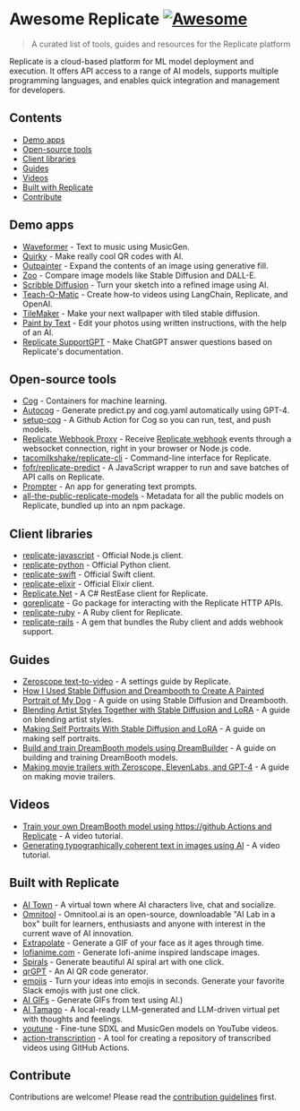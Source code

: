 # Awesome Replicate [![Awesome](https://awesome.re/badge.svg)](https://awesome.re)

> A curated list of tools, guides and resources for the Replicate platform

Replicate is a cloud-based platform for ML model deployment and execution. It offers API access to a range of AI models, supports multiple programming languages, and enables quick integration and management for developers.

## Contents

- [Demo apps](#demo-apps)
- [Open-source tools](#open-source-tools)
- [Client libraries](#client-libraries)
- [Guides](#guides)
- [Videos](#videos)
- [Built with Replicate](#built-with-replicate)
- [Contribute](#contribute)

## Demo apps

- [Waveformer](https://musicgen-waveformer.vercel.app/) - Text to music using MusicGen.
- [Quirky](https://quirky.replicate.dev/) - Make really cool QR codes with AI.
- [Outpainter](https://outpainter.app/) - Expand the contents of an image using generative fill.
- [Zoo](https://zoo.replicate.dev/) - Compare image models like Stable Diffusion and DALL-E.
- [Scribble Diffusion](https://scribblediffusion.com/) - Turn your sketch into a refined image using AI.
- [Teach-O-Matic](https://www.teachomatic.net/) - Create how-to videos using LangChain, Replicate, and OpenAI.
- [TileMaker](https://tilemaker.app/) - Make your next wallpaper with tiled stable diffusion.
- [Paint by Text](https://paintbytext.chat/) - Edit your photos using written instructions, with the help of an AI.
- [Replicate SupportGPT](https://replicate-support-gpt.vercel.app/) - Make ChatGPT answer questions based on Replicate's documentation.

## Open-source tools

- [Cog](https://github.com/replicate/cog) - Containers for machine learning.
- [Autocog](https://github.com/andreasjansson/AutoCog) - Generate predict.py and cog.yaml automatically using GPT-4.
- [setup-cog](https://github.com/replicate/setup-cog) - A Github Action for Cog so you can run, test, and push models.
- [Replicate Webhook Proxy](https://github.com/Pwntus/replicate-webhook-proxy) - Receive [Replicate webhook](https://replicate.com/docs/webhooks) events through a websocket connection, right in your browser or Node.js code.
- [tacomilkshake/replicate-cli](https://github.com/tacomilkshake/replicate-cli) - Command-line interface for Replicate.
- [fofr/replicate-predict](https://github.com/fofr/replicate-predict) - A JavaScript wrapper to run and save batches of API calls on Replicate.
- [Prompter](https://github.com/fofr/prompter.fofr.ai) - An app for generating text prompts.
- [all-the-public-replicate-models](https://github.com/zeke/all-the-public-replicate-models) - Metadata for all the public models on Replicate, bundled up into an npm package.

## Client libraries

- [replicate-javascript](https://github.com/replicate/replicate-javascript) - Official Node.js client.
- [replicate-python](https://github.com/replicate/replicate-python) - Official Python client.
- [replicate-swift](https://github.com/replicate/replicate-swift) - Official Swift client.
- [replicate-elixir](https://github.com/replicate/replicate-elixir) - Official Elixir client.
- [Replicate.Net](https://github.com/StefH/Replicate.Net) - A C# RestEase client for Replicate.
- [goreplicate](https://github.com/sausheong/goreplicate) - Go package for interacting with the Replicate HTTP APIs.
- [replicate-ruby](https://github.com/dreamingtulpa/replicate-ruby) - A Ruby client for Replicate.
- [replicate-rails](https://github.com/dreamingtulpa/replicate-rails) - A gem that bundles the Ruby client and adds webhook support.

## Guides

- [Zeroscope text-to-video](https://zeroscope.replicate.dev/) - A settings guide by Replicate.
- [How I Used Stable Diffusion and Dreambooth to Create A Painted Portrait of My Dog](https://www.shruggingface.com/blog/how-i-used-stable-diffusion-and-dreambooth-to-create-a-painted-portrait-of-my-dog) - A guide on using Stable Diffusion and Dreambooth.
- [Blending Artist Styles Together with Stable Diffusion and LoRA](https://www.shruggingface.com/blog/blending-artist-styles-together-with-stable-diffusion-and-lora) - A guide on blending artist styles.
- [Making Self Portraits With Stable Diffusion and LoRA](https://www.shruggingface.com/blog/self-portraits-with-stable-diffusion-and-lora) - A guide on making self portraits.
- [Build and train DreamBooth models using DreamBuilder](https://aurdal.group/blog/build-and-train-dreambooth-models-using-dreambuilder/) - A guide on building and training DreamBooth models.
- [Making movie trailers with Zeroscope, ElevenLabs, and GPT-4](https://www.charlieholtz.com/articles/how-i-make-ai-movies) - A guide on making movie trailers.

## Videos

- [Train your own DreamBooth model using https://github Actions and Replicate](https://www.youtube.com/watch?v=jknKfY13LbY) - A video tutorial.
- [Generating typographically coherent text in images using AI](https://www.youtube.com/watch?v=Z8u7LBB3T74&t=7s) - A video tutorial.

## Built with Replicate
- [AI Town](https://github.com/a16z-infra/ai-town) - A virtual town where AI characters live, chat and socialize.
- [Omnitool](https://github.com/omnitool-ai/omnitool) - Omnitool.ai is an open-source, downloadable "AI Lab in a box" built for learners, enthusiasts and anyone with interest in the current wave of AI innovation.
- [Extrapolate](https://github.com/steven-tey/extrapolate) - Generate a GIF of your face as it ages through time.
- [lofianime.com](https://github.com/alpinecodex/lofianime) - Generate lofi-anime inspired landscape images.
- [Spirals](https://github.com/steven-tey/spirals) - Generate beautiful AI spiral art with one click.
- [qrGPT](https://github.com/Nutlope/qrGPT) - An AI QR code generator.
- [emojis](https://github.com/Pondorasti/emojis) - Turn your ideas into emojis in seconds. Generate your favorite Slack emojis with just one click.
- [AI GIFs](https://github.com/btahir/ai-gifs) - Generate GIFs from text using AI.)
- [AI Tamago](https://github.com/ykhli/AI-tamago) - A local-ready LLM-generated and LLM-driven virtual pet with thoughts and feelings. 
- [youtune](https://github.com/cbh123/youtune) - Fine-tune SDXL and MusicGen models on YouTube videos.
- [action-transcription](https://github.com/simonw/action-transcription) - A tool for creating a repository of transcribed videos using GitHub Actions.

## Contribute

Contributions are welcome! Please read the [contribution guidelines](contributing.md) first.
